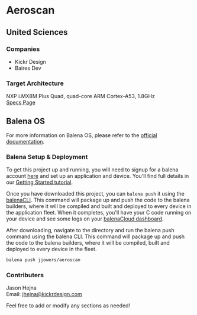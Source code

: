 # Aeroscan

## United Sciences

### Companies
- Kickr Design
- Baires Dev

### Target Architecture
NXP i.MX8M Plus Quad, quad-core ARM Cortex-A53, 1.8GHz  
[Specs Page](https://www.compulab.com/products/computer-on-modules/ucm-imx8m-plus-nxp-i-mx-8m-plus-som-system-on-module-computer/#specs)

## Balena OS
For more information on Balena OS, please refer to the [official documentation](https://balena.io/).

### Balena Setup & Deployment

To get this project up and running, you will need to signup for a balena account [here][signup-page] and set up an application and device. You'll find full details in our [Getting Started tutorial][gettingStarted-link].

Once you have downloaded this project, you can `balena push` it using the [balenaCLI][balena-cli]. This command will package up and push the code to the balena builders, where it will be compiled and built and deployed to every device in the application fleet. When it completes, you'll have your C code running on your device and see some logs on your [balenaCloud dashboard][balena-dashboard].

After downloading, navigate to the directory and run the balena push command using the balena CLI. This command will package up and push the code to the balena builders, where it will be compiled, built and deployed to every device in the fleet.
```bash
balena push jjowers/aeroscan
```

### Contributers
Jason Hejna  
Email: [jhejna@kickrdesign.com](mailto:jhejna@kickrdesign.com)

Feel free to add or modify any sections as needed!

[balena-link]:https://balena.io/
[open-jdk]:https://balena.io/docs/reference/base-images/base-images/#OpenJDK
[signup-page]:https://dashboard.balena-cloud.com/signup
[gettingStarted-link]:http://balena.io/docs/learn/getting-started/
[balena-cli]:https://www.balena.io/docs/reference/cli/
[balena-dashboard]:https://dashboard.balena-cloud.com/